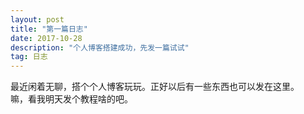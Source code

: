 ```yaml
---
layout: post
title: "第一篇日志"
date: 2017-10-28 
description: "个人博客搭建成功，先发一篇试试"
tag: 日志
---     
```

最近闲着无聊，搭个个人博客玩玩。正好以后有一些东西也可以发在这里。       
嘛，看我明天发个教程啥的吧。